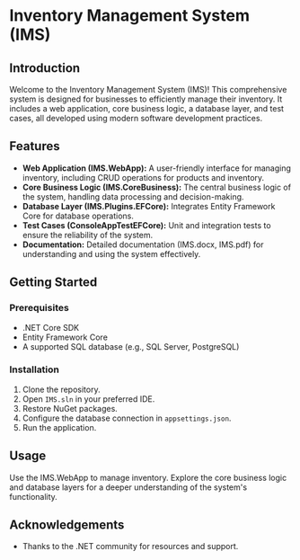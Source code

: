 # Inventory Management System (IMS)

## Introduction
Welcome to the Inventory Management System (IMS)! This comprehensive system is designed for businesses to efficiently manage their inventory. It includes a web application, core business logic, a database layer, and test cases, all developed using modern software development practices.

## Features
- **Web Application (IMS.WebApp):** A user-friendly interface for managing inventory, including CRUD operations for products and inventory.
- **Core Business Logic (IMS.CoreBusiness):** The central business logic of the system, handling data processing and decision-making.
- **Database Layer (IMS.Plugins.EFCore):** Integrates Entity Framework Core for database operations.
- **Test Cases (ConsoleAppTestEFCore):** Unit and integration tests to ensure the reliability of the system.
- **Documentation:** Detailed documentation (IMS.docx, IMS.pdf) for understanding and using the system effectively.

## Getting Started
### Prerequisites
- .NET Core SDK
- Entity Framework Core
- A supported SQL database (e.g., SQL Server, PostgreSQL)

### Installation
1. Clone the repository.
2. Open `IMS.sln` in your preferred IDE.
3. Restore NuGet packages.
4. Configure the database connection in `appsettings.json`.
5. Run the application.

## Usage
Use the IMS.WebApp to manage inventory. Explore the core business logic and database layers for a deeper understanding of the system's functionality.

## Acknowledgements
- Thanks to the .NET community for resources and support.
